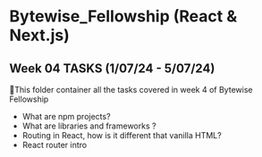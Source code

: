 # Bytewise_Fellowship (React & Next.js)
## Week 04 TASKS (1/07/24 - 5/07/24)

📌This folder container all the tasks covered in week 4 of Bytewise Fellowship

- What are npm projects?
- What are libraries and frameworks ?
- Routing in React, how is it different that vanilla HTML?
- React router intro
